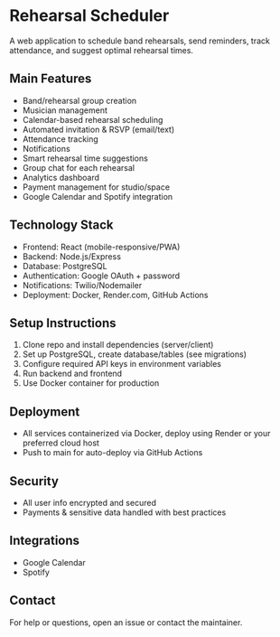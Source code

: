 # Rehearsal Scheduler

A web application to schedule band rehearsals, send reminders, track attendance, and suggest optimal rehearsal times.

## Main Features
- Band/rehearsal group creation
- Musician management
- Calendar-based rehearsal scheduling
- Automated invitation & RSVP (email/text)
- Attendance tracking
- Notifications
- Smart rehearsal time suggestions
- Group chat for each rehearsal
- Analytics dashboard
- Payment management for studio/space
- Google Calendar and Spotify integration

## Technology Stack
- Frontend: React (mobile-responsive/PWA)
- Backend: Node.js/Express
- Database: PostgreSQL
- Authentication: Google OAuth + password
- Notifications: Twilio/Nodemailer
- Deployment: Docker, Render.com, GitHub Actions

## Setup Instructions
1. Clone repo and install dependencies (server/client)
2. Set up PostgreSQL, create database/tables (see migrations)
3. Configure required API keys in environment variables
4. Run backend and frontend
5. Use Docker container for production

## Deployment
- All services containerized via Docker, deploy using Render or your preferred cloud host
- Push to main for auto-deploy via GitHub Actions

## Security
- All user info encrypted and secured
- Payments & sensitive data handled with best practices

## Integrations
- Google Calendar
- Spotify

## Contact
For help or questions, open an issue or contact the maintainer.
